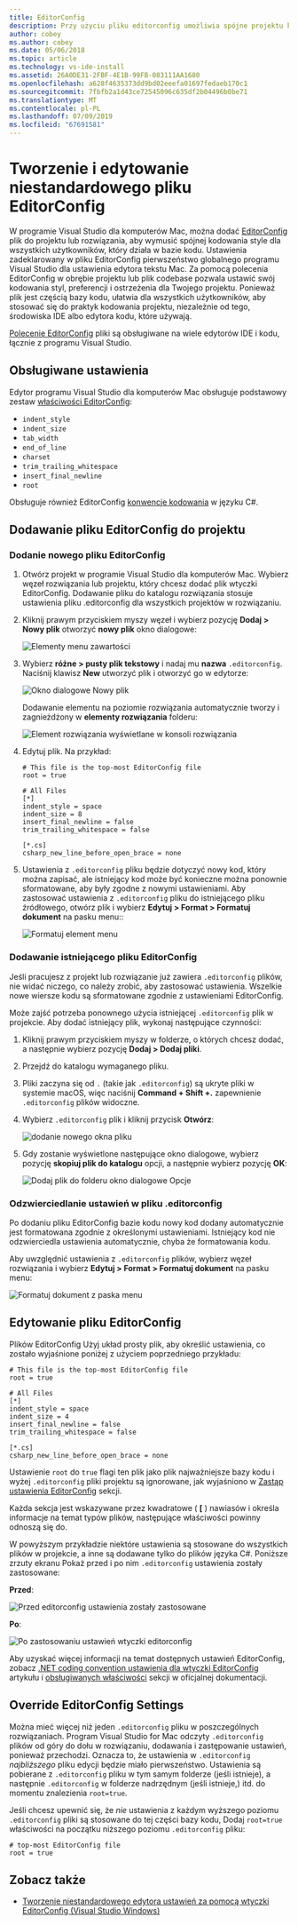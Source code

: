 ```yaml
---
title: EditorConfig
description: Przy użyciu pliku editorconfig umożliwia spójne projektu kodowania stylów w programie Visual Studio dla komputerów Mac.
author: cobey
ms.author: cobey
ms.date: 05/06/2018
ms.topic: article
ms.technology: vs-ide-install
ms.assetid: 26A0DE31-2FBF-4E1B-99FB-083111AA1680
ms.openlocfilehash: a628f4635373dd9bd02eeefa01697fedaeb170c1
ms.sourcegitcommit: 7fbfb2a1d43ce72545096c635df2b04496b0be71
ms.translationtype: MT
ms.contentlocale: pl-PL
ms.lasthandoff: 07/09/2019
ms.locfileid: "67691581"
---
```

# <a name="creating-and-editing-a-custom-editorconfig-file"></a>Tworzenie i edytowanie niestandardowego pliku EditorConfig

W programie Visual Studio dla komputerów Mac, można dodać [EditorConfig](http://editorconfig.org/) plik do projektu lub rozwiązania, aby wymusić spójnej kodowania style dla wszystkich użytkowników, który działa w bazie kodu. Ustawienia zadeklarowany w pliku EditorConfig pierwszeństwo globalnego programu Visual Studio dla ustawienia edytora tekstu Mac. Za pomocą polecenia EditorConfig w obrębie projektu lub plik codebase pozwala ustawić swój kodowania styl, preferencji i ostrzeżenia dla Twojego projektu. Ponieważ plik jest częścią bazy kodu, ułatwia dla wszystkich użytkowników, aby stosować się do praktyk kodowania projektu, niezależnie od tego, środowiska IDE albo edytora kodu, które używają.

[Polecenie EditorConfig](http://editorconfig.org/) pliki są obsługiwane na wiele edytorów IDE i kodu, łącznie z programu Visual Studio.

## <a name="supported-settings"></a>Obsługiwane ustawienia

Edytor programu Visual Studio dla komputerów Mac obsługuje podstawowy zestaw [właściwości EditorConfig](http://editorconfig.org/#supported-properties):

- `indent_style`
- `indent_size`
- `tab_width`
- `end_of_line`
- `charset`
- `trim_trailing_whitespace`
- `insert_final_newline`
- `root`

Obsługuje również EditorConfig [konwencje kodowania](/visualstudio/ide/editorconfig-code-style-settings-reference) w języku C#.

## <a name="add-an-editorconfig-file-to-a-project"></a>Dodawanie pliku EditorConfig do projektu

### <a name="adding-a-new-editorconfig-file"></a>Dodanie nowego pliku EditorConfig

1. Otwórz projekt w programie Visual Studio dla komputerów Mac. Wybierz węzeł rozwiązania lub projektu, który chcesz dodać plik wtyczki EditorConfig. Dodawanie pliku do katalogu rozwiązania stosuje ustawienia pliku .editorconfig dla wszystkich projektów w rozwiązaniu.

2. Kliknij prawym przyciskiem myszy węzeł i wybierz pozycję **Dodaj > Nowy plik** otworzyć **nowy plik** okno dialogowe:

    ![Elementy menu zawartości](media/editorconfig-image0.png)

3. Wybierz **różne > pusty plik tekstowy** i nadaj mu **nazwa** `.editorconfig`. Naciśnij klawisz **New** utworzyć plik i otworzyć go w edytorze:

    ![Okno dialogowe Nowy plik](media/editorconfig-image1.png)

    Dodawanie elementu na poziomie rozwiązania automatycznie tworzy i zagnieżdżony w **elementy rozwiązania** folderu:

    ![Element rozwiązania wyświetlane w konsoli rozwiązania](media/editorconfig-image1a.png)

4. Edytuj plik. Na przykład:

    ```EditorConfig
    # This file is the top-most EditorConfig file
    root = true

    # All Files
    [*]
    indent_style = space
    indent_size = 8
    insert_final_newline = false
    trim_trailing_whitespace = false

    [*.cs]
    csharp_new_line_before_open_brace = none
    ```

4. Ustawienia z `.editorconfig` pliku będzie dotyczyć nowy kod, który można zapisać, ale istniejący kod może być konieczne można ponownie sformatowane, aby były zgodne z nowymi ustawieniami. Aby zastosować ustawienia z `.editorconfig` pliku do istniejącego pliku źródłowego, otwórz plik i wybierz **Edytuj > Format > Formatuj dokument** na pasku menu::

    ![Formatuj element menu](media/editorconfig-image2.png)

### <a name="adding-an-existing-editorconfig-file"></a>Dodawanie istniejącego pliku EditorConfig

Jeśli pracujesz z projekt lub rozwiązanie już zawiera `.editorconfig` plików, nie widać niczego, co należy zrobić, aby zastosować ustawienia. Wszelkie nowe wiersze kodu są sformatowane zgodnie z ustawieniami EditorConfig.

Może zajść potrzeba ponownego użycia istniejącej `.editorconfig` plik w projekcie. Aby dodać istniejący plik, wykonaj następujące czynności:

1. Kliknij prawym przyciskiem myszy w folderze, o których chcesz dodać, a następnie wybierz pozycję **Dodaj > Dodaj pliki**.

2. Przejdź do katalogu wymaganego pliku.

3. Pliki zaczyna się od `.` (takie jak `.editorconfig`) są ukryte pliki w systemie macOS, więc naciśnij **Command + Shift +.** zapewnienie `.editorconfig` plików widoczne.

4. Wybierz `.editorconfig` plik i kliknij przycisk **Otwórz**:

    ![dodanie nowego okna pliku](media/editorconfig-image3b.png)

5. Gdy zostanie wyświetlone następujące okno dialogowe, wybierz pozycję **skopiuj plik do katalogu** opcji, a następnie wybierz pozycję **OK**:

    ![Dodaj plik do folderu okno dialogowe Opcje](media/editorconfig-image3.png)

### <a name="reflecting-editorconfig-settings"></a>Odzwierciedlanie ustawień w pliku .editorconfig

Po dodaniu pliku EditorConfig bazie kodu nowy kod dodany automatycznie jest formatowana zgodnie z określonymi ustawieniami. Istniejący kod nie odzwierciedla ustawienia automatycznie, chyba że formatowania kodu.

Aby uwzględnić ustawienia z `.editorconfig` plików, wybierz węzeł rozwiązania i wybierz **Edytuj > Format > Formatuj dokument** na pasku menu:

![Formatuj dokument z paska menu](media/editorconfig-image3a.png)

## <a name="editing-an-editorconfig-file"></a>Edytowanie pliku EditorConfig

Plików EditorConfig Użyj układ prosty plik, aby określić ustawienia, co zostało wyjaśnione poniżej z użyciem poprzedniego przykładu:

```EditorConfig
# This file is the top-most EditorConfig file
root = true

# All Files
[*]
indent_style = space
indent_size = 4
insert_final_newline = false
trim_trailing_whitespace = false

[*.cs]
csharp_new_line_before_open_brace = none
```

Ustawienie `root` do `true` flagi ten plik jako plik najważniejsze bazy kodu i wyżej `.editorconfig` pliki projektu są ignorowane, jak wyjaśniono w [Zastąp ustawienia EditorConfig](#override-editorconfig-settings) sekcji.

Każda sekcja jest wskazywane przez kwadratowe ( **[** ) nawiasów i określa informacje na temat typów plików, następujące właściwości powinny odnoszą się do.

W powyższym przykładzie niektóre ustawienia są stosowane do wszystkich plików w projekcie, a inne są dodawane tylko do plików języka C#. Poniższe zrzuty ekranu Pokaż przed i po nim `.editorconfig` ustawienia zostały zastosowane:

**Przed**:

![Przed editorconfig ustawienia zostały zastosowane](media/editorconfig-image4.png)

**Po**:

![Po zastosowaniu ustawień wtyczki editorconfig](media/editorconfig-image5.png)

Aby uzyskać więcej informacji na temat dostępnych ustawień EditorConfig, zobacz [.NET coding convention ustawienia dla wtyczki EditorConfig](/visualstudio/ide/editorconfig-code-style-settings-reference) artykułu i [obsługiwanych właściwości](http://editorconfig.org/#supported-properties) sekcji w oficjalnej dokumentacji.

## <a name="override-editorconfig-settings"></a>Override EditorConfig Settings

Można mieć więcej niż jeden `.editorconfig` pliku w poszczególnych rozwiązaniach. Program Visual Studio for Mac odczyty `.editorconfig` plików od góry do dołu w rozwiązaniu, dodawania i zastępowanie ustawień, ponieważ przechodzi. Oznacza to, że ustawienia w `.editorconfig` _najbliższego_ pliku edycji będzie miało pierwszeństwo. Ustawienia są pobierane z `.editorconfig` pliku w tym samym folderze (jeśli istnieje), a następnie `.editorconfig` w folderze nadrzędnym (jeśli istnieje,) itd. do momentu znalezienia `root=true`.

Jeśli chcesz upewnić się, że _nie_ ustawienia z każdym wyższego poziomu `.editorconfig` pliki są stosowane do tej części bazy kodu, Dodaj `root=true` właściwości na początku niższego poziomu `.editorconfig` pliku:

```EditorConfig
# top-most EditorConfig file
root = true
```

## <a name="see-also"></a>Zobacz także

- [Tworzenie niestandardowego edytora ustawień za pomocą wtyczki EditorConfig (Visual Studio Windows)](/visualstudio/ide/create-portable-custom-editor-options)